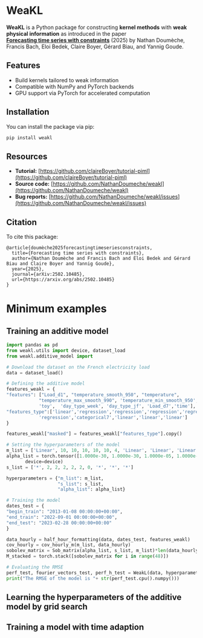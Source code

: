 # WeaKL

**WeaKL** is a Python package for constructing **kernel methods** with **weak physical information** as introduced in the paper  
[**Forecasting time series with constraints**](https://arxiv.org/abs/2502.10485) (2025) by Nathan Doumèche, Francis Bach, Eloi Bedek, Claire Boyer, Gérard Biau, and Yannig Goude.



##  Features

- Build kernels tailored to weak information
- Compatible with NumPy and PyTorch backends  
- GPU support via PyTorch for accelerated computation  

## Installation

You can install the package via pip:

```bash
pip install weakl
```

## Resources

* **Tutorial:** [https://github.com/claireBoyer/tutorial-piml](https://github.com/claireBoyer/tutorial-piml)
* **Source code:** [https://github.com/NathanDoumeche/weakl](https://github.com/NathanDoumeche/weakl)
* **Bug reports:** [https://github.com/NathanDoumeche/weakl/issues](https://github.com/NathanDoumeche/weakl/issues)



## Citation
To cite this package:

    @article{doumèche2025forecastingtimeseriesconstraints,
      title={Forecasting time series with constraints}, 
      author={Nathan Doumèche and Francis Bach and Éloi Bedek and Gérard Biau and Claire Boyer and Yannig Goude},
      year={2025},
      journal={arXiv:2502.10485},
      url={https://arxiv.org/abs/2502.10485}
    }

# Minimum examples

## Training an additive model

```python
import pandas as pd
from weakl.utils import device, dataset_load
from weakl.additive_model import 

# Download the dataset on the French electricity load
data = dataset_load()

# Defining the additive model
features_weakl = {
"features": ["Load_d1", "temperature_smooth_950", "temperature",
            "temperature_max_smooth_990", 'temperature_min_smooth_950',
            'toy',  'day_type_week', 'day_type_jf', 'Load_d7','time'],
"features_type":['linear','regression','regression','regression','regression', 
            'regression','categorical7','linear','linear','linear']
}

features_weakl["masked"] = features_weakl["features_type"].copy()

# Setting the hyperparameters of the model
m_list = ['Linear', 10, 10, 10, 10, 10, 4, 'Linear', 'Linear', 'Linear']
alpha_list = torch.tensor([1.0000e-30, 1.0000e-30, 1.0000e-05, 1.0000e-03, 1.0000e-03, 1.0000e-04, 1.0000e-08, 1.0000e-30, 1.0000e-30, 1.0000e-30, 1.0000e-30],
       device=device)
s_list = ['*', 2, 2, 2, 2, 2, 0, '*', '*', '*']

hyperparameters = {"m_list": m_list,
                   "s_list": s_list,
                   "alpha_list": alpha_list}

# Training the model
dates_test = {
"begin_train": "2013-01-08 00:00:00+00:00",
"end_train": "2022-09-01 00:00:00+00:00",
"end_test": "2023-02-28 00:00:00+00:00"
}

data_hourly = half_hour_formatting(data, dates_test, features_weakl)
cov_hourly = cov_hourly_m(m_list, data_hourly)
sobolev_matrix = Sob_matrix(alpha_list, s_list, m_list)*len(data_hourly[0][0])
M_stacked = torch.stack([sobolev_matrix for i in range(48)])

# Evaluating the RMSE
perf_test, fourier_vectors_test, perf_h_test = WeakL(data, hyperparameters, cov_hourly, M_stacked, criterion=criterion)
print("The RMSE of the model is "+ str(perf_test.cpu().numpy()))
```

## Learning the hyperparameters of the additive model by grid search

## Training a model with time adaption